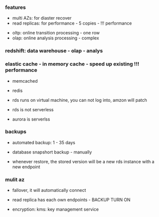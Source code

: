 ### features
- multi AZs: for diaster recover
- read replicas: for performance - 5 copies - !!! performance

+ oltp: online transition processing - one row
+ olap: online analysis processing - complex

### redshift: data warehouse - olap - analys


### elastic cache - in memory cache - speed up existing !!! performance 
- memcached
- redis

- rds runs on virtual machine, you can not log into, amzon will patch
- rds is not serverless
- aurora is serverlss

### backups
- automated backup: 1 - 35 days
- database snapshort backup - manually

- whenever restore, the stored version will be a new rds instance with a new endpoint

### mulit az
- fallover, it will automatically connect 

- read replica has each own endpoints - BACKUP TURN ON

- encryption: kms: key management service

